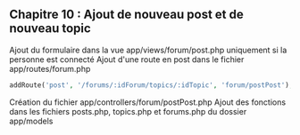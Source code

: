 ## Chapitre 10 : Ajout de nouveau post et de nouveau topic

Ajout du formulaire dans la vue app/views/forum/post.php uniquement si la personne est connecté
Ajout d'une route en post dans le fichier app/routes/forum.php
```php
addRoute('post', '/forums/:idForum/topics/:idTopic', 'forum/postPost');
```

Création du fichier app/controllers/forum/postPost.php
Ajout des fonctions dans les fichiers posts.php, topics.php et forums.php du dossier app/models
